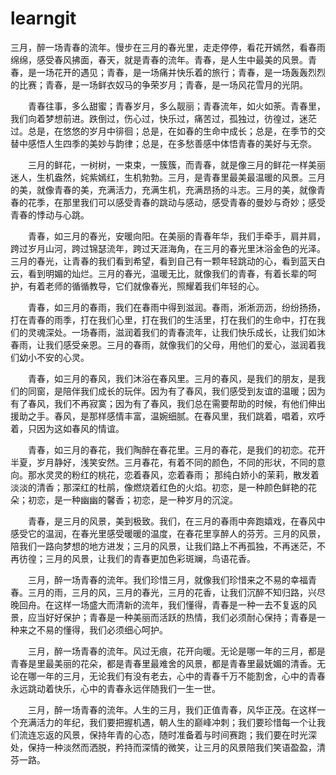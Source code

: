 # learngit
三月，醉一场青春的流年。慢步在三月的春光里，走走停停，看花开嫣然，看春雨绵绵，感受春风拂面，春天，就是青春的流年。青春，是人生中最美的风景。青春，是一场花开的遇见；青春，是一场痛并快乐着的旅行；青春，是一场轰轰烈烈的比赛；青春，是一场鲜衣奴马的争荣岁月；青春，是一场风花雪月的光阴。
 
　　青春往事，多么甜蜜；青春岁月，多么靓丽；青春流年，如火如荼。青春里，我们向着梦想前进。跌倒过，伤心过，快乐过，痛苦过，孤独过，彷徨过，迷茫过。总是，在悠悠的岁月中徘徊；总是，在如春的生命中成长；总是，在季节的交替中感悟人生四季的美妙与韵律；总是，在多愁善感中体悟青春的美好与无奈。
 
　　三月的鲜花，一树树，一束束，一簇簇，而青春，就是像三月的鲜花一样美丽迷人，生机盎然，姹紫嫣红，生机勃勃。三月，是青春里最美最温暖的风景。三月的美，就像青春的美，充满活力，充满生机，充满昂扬的斗志。三月的美，就像青春的花季，在那里我们可以感受青春的跳动与感动，感受青春的曼妙与奇妙；感受青春的悸动与心跳。
 
　　青春，如三月的春光，安暖向阳。在美丽的青春年华，我们手牵手，肩并肩，跨过岁月山河，跨过锦瑟流年，跨过天涯海角，在三月的春光里沐浴金色的光泽。三月的春光，让青春的我们看到希望，看到自己有一颗年轻跳动的心，看到蓝天白云，看到明媚的灿烂。三月的春光，温暖无比，就像我们的青春，有着长辈的呵护，有着老师的循循教导，它们就像春光，照耀着我们年轻的心。
 
　　青春，如三月的春雨，我们在春雨中得到滋润。春雨，淅淅沥沥，纷纷扬扬，打在青春的雨季，打在我们心里，打在我们的生活里，打在我们的生命中，打在我们的灵魂深处。一场春雨，滋润着我们的青春流年，让我们快乐成长，让我们如沐春雨，让我们感受亲恩。三月的春雨，就像我们的父母，用他们的爱心，滋润着我们幼小不安的心灵。
 
　　青春，如三月的春风，我们沐浴在春风里。三月的春风，是我们的朋友，是我们的同窗，是陪伴我们成长的玩伴。因为有了春风，我们感受到友谊的温暖；因为有了春风，我们不再寂寞；因为有了春风，我们总在需要帮助的时候，有他们伸出援助之手。春风，是那样感情丰富，温婉细腻。在春风里，我们跳着，唱着，欢呼着，只因为这如春风的情谊。
 
　　青春，如三月的春花，我们陶醉在春花里。三月的春花，是我们的初恋。花开半夏，岁月静好，浅笑安然。三月春花，有着不同的颜色，不同的形状，不同的意向。那水灵灵的粉红的桃花，恋着春风，恋着春雨； 那纯白娇小的茉莉，散发着淡淡的清香；那深红的杜鹃，像燃烧着红色的火焰。初恋，是一种颜色鲜艳的花朵；初恋，是一种幽幽的馨香；初恋，是一种岁月的沉淀。
 
　　青春，是三月的风景，美到极致。我们，在三月的春雨中奔跑嬉戏，在春风中感受它的温润，在春光里感受暖暖的温度，在春花里享醉人的芬芳。三月的风景，陪我们一路向梦想的地方进发；三月的风景，让我们路上不再孤独，不再迷茫，不再彷徨；三月的风景，让我们的青春更加色彩斑斓，鸟语花香。
 
　　三月，醉一场青春的流年。我们珍惜三月，就像我们珍惜来之不易的幸福青春。三月的雨，三月的风，三月的春光，三月的花香，让我们沉醉不知归路，兴尽晚回舟。在这样一场盛大而清新的流年，我们懂得，青春是一种一去不复返的风景，应当好好保护；青春是一种美丽而活跃的热情，我们必须耐心保持；青春是一种来之不易的懂得，我们必须细心呵护。
 
　　三月，醉一场青春的流年。风过无痕，花开向暖。无论是哪一年的三月，都是青春是里最美丽的花朵，都是青春里最难舍的风景，都是青春里最妩媚的清香。无论在哪一年的三月，无论我们有没有老去，心中的青春千万不能割舍，心中的青春永远跳动着快乐，心中的青春永远伴随我们一生一世。
 
　　三月，醉一场青春的流年。人生的三月，我们正值青春，风华正茂。在这样一个充满活力的年纪，我们要把握机遇，朝人生的巅峰冲刺；我们要珍惜每一个让我们流连忘返的风景，保持年青的心态，随时准备着与时间赛跑；我们要在时光深处，保持一种淡然而洒脱，矜持而深情的微笑，让三月的风景陪我们笑语盈盈，清芬一路。
 
